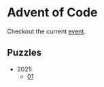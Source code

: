 # Advent of Code

Checkout the current [event](https://adventofcode.com).

## Puzzles

-   2021:
    -   [01](https://github.com/Stevemaster92/advent-of-code/01)
